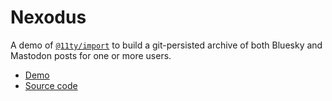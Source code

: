 # Nexodus

A demo of [`@11ty/import`](https://github.com/11ty/eleventy-import) to build a git-persisted archive of both Bluesky and Mastodon posts for one or more users.

* [Demo](https://nexodus.zachleat.dev/)
* [Source code](https://github.com/zachleat/nexodus)